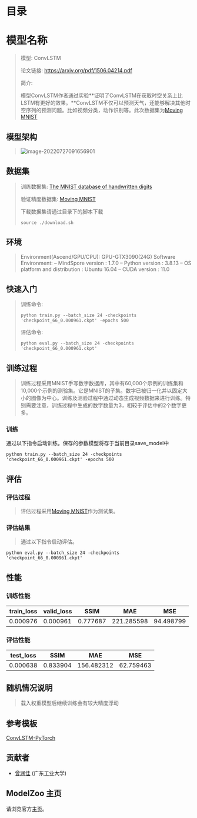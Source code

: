 # 目录

# 模型名称

> 模型: ConvLSTM
>
> 论文链接: https://arxiv.org/pdf/1506.04214.pdf
>
> 简介:
>
> ​	模型ConvLSTM作者通过实验**证明了ConvLSTM在获取时空关系上比LSTM有更好的效果。**ConvLSTM不仅可以预测天气，还能够解决其他时空序列的预测问题。比如视频分类，动作识别等。此次数据集为[Moving MNIST](http://www.cs.toronto.edu/~nitish/unsupervised_video/)

## 模型架构

> ![image-20220727091656901](https://user-images.githubusercontent.com/70456146/181144611-67b2a5ef-6b7e-4310-aaa1-fd29308cd054.png)

## 数据集

> 训练数据集: [The MNIST database of handwritten digits](http://yann.lecun.com/exdb/mnist/)
>
> 验证精度数据集: [Moving MNIST](http://www.cs.toronto.edu/~nitish/unsupervised_video/)
>
> 下载数据集请通过目录下的脚本下载
>
> ```
> source ./download.sh
> ```

## 环境

> Environment(Ascend/GPU/CPU): GPU-GTX3090(24G)
> Software Environment:
> – MindSpore version : 1.7.0
> – Python version : 3.8.13
> – OS platform and distribution : Ubuntu 16.04
> – CUDA version : 11.0

## 快速入门

> 训练命令:
>
> ```
> python train.py --batch_size 24 -checkpoints 'checkpoint_66_0.000961.ckpt' -epochs 500
> ```
>
> 评估命令:
>
> ```
> python eval.py --batch_size 24 -checkpoints 'checkpoint_66_0.000961.ckpt'
> ```

## 训练过程

> 训练过程采用MNIST手写数字数据库，其中有60,000个示例的训练集和10,000个示例的测验集。它是MNIST的子集。数字已被归一化并以固定大小的图像为中心。训练及测验过程中通过动态生成视频数据来进行训练。特别需要注意，训练过程中生成的数字数量为3，相较于评估中的2个数字更多。

### 训练

通过以下指令启动训练。保存的参数模型将存于当前目录save_model中

```
python train.py --batch_size 24 -checkpoints 'checkpoint_66_0.000961.ckpt' -epochs 500
```

## 评估

### 评估过程

> 评估过程采用[Moving MNIST](http://www.cs.toronto.edu/~nitish/unsupervised_video/)作为测试集。

### 评估结果

> 通过以下指令启动评估。

```log
python eval.py --batch_size 24 -checkpoints 'checkpoint_66_0.000961.ckpt'
```

## 性能

### 训练性能

| train_loss | valid_loss | SSIM     | MAE        | MSE       |
| ---------- | ---------- | -------- | ---------- | --------- |
| 0.000976   | 0.000961   | 0.777687 | 221.285598 | 94.498799 |

### 评估性能

| test_loss | SSIM     | MAE        | MSE       |
| --------- | -------- | ---------- | --------- |
| 0.000638  | 0.833904 | 156.482312 | 62.759463 |

## 随机情况说明

> 载入权重模型后继续训练会有较大精度浮动

## 参考模板

[ConvLSTM-PyTorch](https://github.com/jhhuang96/ConvLSTM-PyTorch)

## 贡献者

* [曾润佳](https://github.com/zRAINj) (广东工业大学)

## ModelZoo 主页

请浏览官方[主页](https://gitee.com/mindspore/models)。